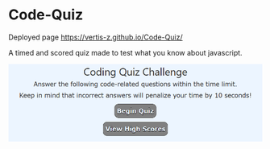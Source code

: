 # Code-Quiz

Deployed page https://vertis-z.github.io/Code-Quiz/


A timed and scored quiz made to test what you know about javascript.

![This is the home screen for Code Quiz](/CodeQuiz.png)